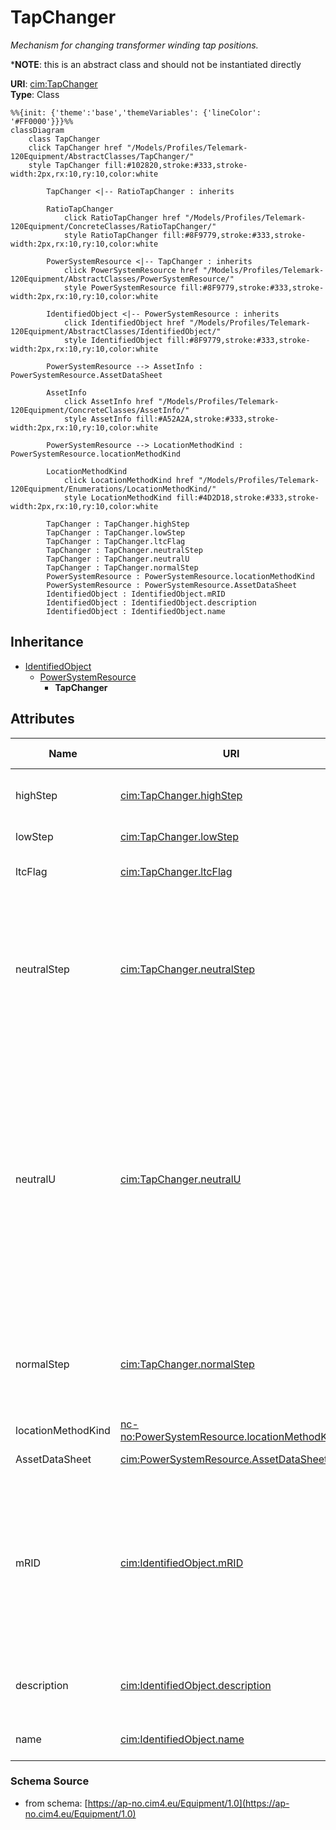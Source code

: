 # TapChanger

_Mechanism for changing transformer winding tap positions._

*__NOTE__: this is an abstract class and should not be instantiated directly

**URI**: [cim:TapChanger](https://cim.ucaiug.io/ns#TapChanger)<br />
**Type**: Class

```mermaid
%%{init: {'theme':'base','themeVariables': {'lineColor': '#FF0000'}}}%%
classDiagram
    class TapChanger
    click TapChanger href "/Models/Profiles/Telemark-120Equipment/AbstractClasses/TapChanger/"
    style TapChanger fill:#102820,stroke:#333,stroke-width:2px,rx:10,ry:10,color:white

        TapChanger <|-- RatioTapChanger : inherits

        RatioTapChanger
            click RatioTapChanger href "/Models/Profiles/Telemark-120Equipment/ConcreteClasses/RatioTapChanger/"
            style RatioTapChanger fill:#8F9779,stroke:#333,stroke-width:2px,rx:10,ry:10,color:white
     
        PowerSystemResource <|-- TapChanger : inherits
            click PowerSystemResource href "/Models/Profiles/Telemark-120Equipment/AbstractClasses/PowerSystemResource/"
            style PowerSystemResource fill:#8F9779,stroke:#333,stroke-width:2px,rx:10,ry:10,color:white
     
        IdentifiedObject <|-- PowerSystemResource : inherits
            click IdentifiedObject href "/Models/Profiles/Telemark-120Equipment/AbstractClasses/IdentifiedObject/"
            style IdentifiedObject fill:#8F9779,stroke:#333,stroke-width:2px,rx:10,ry:10,color:white

        PowerSystemResource --> AssetInfo : PowerSystemResource.AssetDataSheet

        AssetInfo
            click AssetInfo href "/Models/Profiles/Telemark-120Equipment/ConcreteClasses/AssetInfo/"
            style AssetInfo fill:#A52A2A,stroke:#333,stroke-width:2px,rx:10,ry:10,color:white

        PowerSystemResource --> LocationMethodKind : PowerSystemResource.locationMethodKind

        LocationMethodKind
            click LocationMethodKind href "/Models/Profiles/Telemark-120Equipment/Enumerations/LocationMethodKind/"
            style LocationMethodKind fill:#4D2D18,stroke:#333,stroke-width:2px,rx:10,ry:10,color:white

        TapChanger : TapChanger.highStep
        TapChanger : TapChanger.lowStep
        TapChanger : TapChanger.ltcFlag
        TapChanger : TapChanger.neutralStep
        TapChanger : TapChanger.neutralU
        TapChanger : TapChanger.normalStep
        PowerSystemResource : PowerSystemResource.locationMethodKind
        PowerSystemResource : PowerSystemResource.AssetDataSheet
        IdentifiedObject : IdentifiedObject.mRID
        IdentifiedObject : IdentifiedObject.description
        IdentifiedObject : IdentifiedObject.name
```

## Inheritance
* [IdentifiedObject](/Models/Profiles/Telemark-120Equipment/AbstractClasses/IdentifiedObject/)
    * [PowerSystemResource](/Models/Profiles/Telemark-120Equipment/AbstractClasses/PowerSystemResource/)
        * **TapChanger**

## Attributes
| Name | URI | Cardinality and Range | Description | Inheritance |
| ---  | --- | --- | --- | --- |
| highStep | [cim:TapChanger.highStep](https://cim.ucaiug.io/ns#TapChanger.highStep) | 0..1 integer | Highest possible tap step position, advance from neutral.The attribute shall be greater than lowStep. | direct |
| lowStep | [cim:TapChanger.lowStep](https://cim.ucaiug.io/ns#TapChanger.lowStep) | 0..1 integer | Lowest possible tap step position, retard from neutral. | direct |
| ltcFlag | [cim:TapChanger.ltcFlag](https://cim.ucaiug.io/ns#TapChanger.ltcFlag) | 0..1 boolean | Specifies whether or not a TapChanger has load tap changing capabilities. | direct |
| neutralStep | [cim:TapChanger.neutralStep](https://cim.ucaiug.io/ns#TapChanger.neutralStep) | 0..1 integer | The neutral tap step position for this winding.The attribute shall be equal to or greater than lowStep and equal or less than highStep.It is the step position where the voltage is neutralU when the other terminals of the transformer are at the ratedU.  If there are other tap changers on the transformer those taps are kept constant at their neutralStep. | direct |
| neutralU | [cim:TapChanger.neutralU](https://cim.ucaiug.io/ns#TapChanger.neutralU) | 0..1 Voltage | Voltage at which the winding operates at the neutral tap setting. It is the voltage at the terminal of the PowerTransformerEnd associated with the tap changer when all tap changers on the transformer are at their neutralStep position.  Normally neutralU of the tap changer is the same as ratedU of the PowerTransformerEnd, but it can differ in special cases such as when the tapping mechanism is separate from the winding more common on lower voltage transformers.This attribute is not relevant for PhaseTapChangerAsymmetrical, PhaseTapChangerSymmetrical and PhaseTapChangerLinear. | direct |
| normalStep | [cim:TapChanger.normalStep](https://cim.ucaiug.io/ns#TapChanger.normalStep) | 0..1 integer | The tap step position used in normal network operation for this winding. For a Fixed tap changer indicates the current physical tap setting.The attribute shall be equal to or greater than lowStep and equal to or less than highStep. | direct |
| locationMethodKind | [nc-no:PowerSystemResource.locationMethodKind](http://cim4.eu/ns/nc-no#PowerSystemResource.locationMethodKind) | 0..1 LocationMethodKind | Possible methods to derive geographical location. | PowerSystemResource |
| AssetDataSheet | [cim:PowerSystemResource.AssetDataSheet](https://cim.ucaiug.io/ns#PowerSystemResource.AssetDataSheet) | 0..1 AssetInfo | Datasheet information for this power system resource. | PowerSystemResource |
| mRID | [cim:IdentifiedObject.mRID](https://cim.ucaiug.io/ns#IdentifiedObject.mRID) | 0..1 string | Master resource identifier issued by a model authority. The mRID is unique within an exchange context. Global uniqueness is easily achieved by using a UUID, as specified in RFC 4122, for the mRID. The use of UUID is strongly recommended.For CIMXML data files in RDF syntax conforming to IEC 61970-552, the mRID is mapped to rdf:ID or rdf:about attributes that identify CIM object elements. | IdentifiedObject |
| description | [cim:IdentifiedObject.description](https://cim.ucaiug.io/ns#IdentifiedObject.description) | 0..1 string | The description is a free human readable text describing or naming the object. It may be non unique and may not correlate to a naming hierarchy. | IdentifiedObject |
| name | [cim:IdentifiedObject.name](https://cim.ucaiug.io/ns#IdentifiedObject.name) | 0..1 string | The name is any free human readable and possibly non unique text naming the object. | IdentifiedObject |

### Schema Source
* from schema: [https://ap-no.cim4.eu/Equipment/1.0](https://ap-no.cim4.eu/Equipment/1.0)
